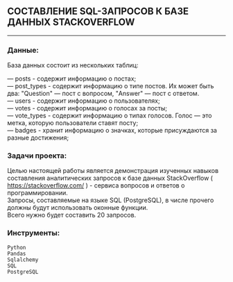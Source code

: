 ## СОСТАВЛЕНИЕ SQL-ЗАПРОСОВ К БАЗЕ ДАННЫХ STACKOVERFLOW

---

### Данные:  
База данных состоит из нескольких таблиц: 

— posts - содержит информацию о постах;  
— post_types - содержит информацию о типе постов. Их может быть два:
    "Question" — пост с вопросом, "Answer" — пост с ответом.  
— users - содержит информацию о пользователях;  
— votes - содержит информацию о голосах за посты;  
— vote_types - содержит информацию о типах голосов. Голос — это метка, которую пользователи ставят посту;  
— badges - хранит информацию о значках, которые присуждаются за разные достижения;  
    
### Задачи проекта:

Целью настоящей работы является демонстрация изученных навыков составления аналитических запросов к базе данных StackOverflow ( https://stackoverflow.com/ ) - сервиса вопросов и ответов о программировании.  
Запросы, составляемые на языке SQL (PostgreSQL), в числе прочего должны будут использовать оконные функции.  
Всего нужно будет составить 20 запросов.

### Инструменты:

    Python
    Pandas
    Sqlalchemy
    SQL
    PostgreSQL
